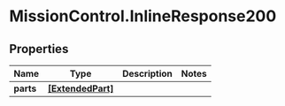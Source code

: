 # MissionControl.InlineResponse200

## Properties
Name | Type | Description | Notes
------------ | ------------- | ------------- | -------------
**parts** | [**[ExtendedPart]**](ExtendedPart.md) |  | 
